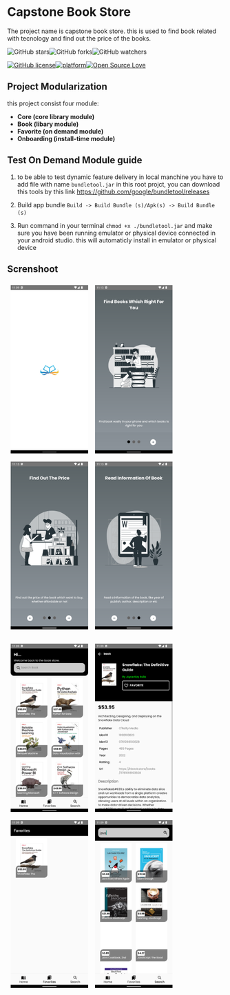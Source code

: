 # Capstone Book Store

The project name is capstone book store. this is used to find book related with tecnology and find out the price of the books.

![GitHub stars](https://img.shields.io/github/stars/mahmudph/Capstone-books-store?style=social)![GitHub forks](https://img.shields.io/github/forks/mahmudph/Capstone-books-store?style=social)![GitHub watchers](https://img.shields.io/github/watchers/mahmudph/Capstone-books-store?style=social)

[![GitHub license](https://img.shields.io/badge/License-MIT-blue.svg)](https://github.com/mahmudph/Capstone-books-store/blob/master/LICENSE)[![platform](https://img.shields.io/badge/platform-android-blue.svg)](https://developer.android.com)[![Open Source Love](https://badges.frapsoft.com/os/v2/open-source.svg?v=103)](https://github.com/mahmudph/Capstone-books-store)

## Project Modularization

this project consist four module:

- **Core (core library module)**
- **Book (libary module)**
- **Favorite (on demand module)**
- **Onboarding (install-time module)**

## Test On Demand Module guide

1. to be able to test dynamic feature delivery in local manchine you have to add file with name `bundletool.jar` in this root projct, you can download this tools by this link https://github.com/google/bundletool/releases

2. Build app bundle `Build -> Build Bundle (s)/Apk(s) -> Build Bundle (s)`
3. Run command in your terminal `chmod +x ./bundletool.jar` and make sure you have been running emulator or physical device connected in your android studio. this will automaticly install in emulator or physical device

## Screnshoot

<img src="/resources/splashscreen.png" width="180px" style="padding:8px"/><img src="/resources/intro_1.png" width="180px" style="padding:8px"/><img src="/resources/intro_2.png" width="180px" style="padding:8px"/><img src="/resources/intro_3.png" width="180px" style="padding:8px"/>

<img src="/resources/dashboard.png" width="180px" style="padding:8px"/><img src="/resources/detail.png" width="180px" style="padding:8px"/><img src="/resources/favorite.png" width="180px" style="padding:8px"/><img src="/resources/search.png" width="180px" style="padding:8px"/>
